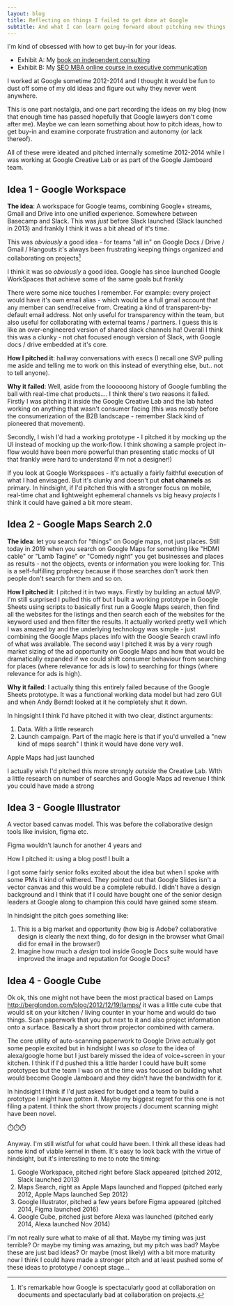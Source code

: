```yaml
---
layout: blog
title: Reflecting on things I failed to get done at Google
subtitle: And what I can learn going forward about pitching new things
---
```


I'm kind of obsessed with how to get buy-in for your ideas.

- Exhibit A: My [book on independent consulting](https://tomcritchlow.com/strategy/)
- Exhibit B: My [SEO MBA online course in executive communication](https://seomba.com/executive-presence/)

I worked at Google sometime 2012-2014 and I thought it would be fun to dust off some of my old ideas and figure out why they never went anywhere.

This is one part nostalgia, and one part recording the ideas on my blog (now that enough time has passed hopefully that Google lawyers don't come after me). Maybe we can learn something about how to pitch ideas, how to get buy-in and examine corporate frustration and autonomy (or lack thereof).

All of these were ideated and pitched internally sometime 2012-2014 while I was working at Google Creative Lab or as part of the Google Jamboard team.

## Idea 1 - Google Workspace

**The idea**: A workspace for Google teams, combining Google+ streams, Gmail and Drive into one unified experience. Somewhere between Basecamp and Slack. This was *just* before Slack launched (Slack launched in 2013) and frankly I think it was a bit ahead of it's time.

This was *obviously* a good idea - for teams "all in" on Google Docs / Drive / Gmail / Hangouts it's always been frustrating keeping things organized and collaborating on projects[^collab]

[^collab]: It's remarkable how Google is spectacularly good at collaboration on documents and spectacularly bad at collaboration on projects.

I think it was so *obviously* a good idea. Google has since launched Google WorkSpaces that achieve some of the same goals but frankly 

There were some nice touches I remember. For example: every project would have it's own email alias - which would be a full gmail account that any member can send/receive from. Creating a kind of transparent-by-default email address. Not only useful for transparency within the team, but also useful for collaborating with external teams / partners. I guess this is like an over-engineered version of shared slack channels ha! Overall I think this was a clunky - not chat focused enough version of Slack, with Google docs / drive embedded at it's core.

**How I pitched it**: hallway conversations with execs (I recall one SVP pulling me aside and telling me to work on this instead of everything else, but.. not to tell anyone).

**Why it failed**: Well, aside from the loooooong history of Google fumbling the ball with real-time chat products.... I think there's two reasons it failed. Firstly I was pitching it inside the Google Creative Lab and the lab hated working on anything that wasn't consumer facing (this was mostly before the consumerization of the B2B landscape - remember Slack kind of pioneered that movement).

Secondly, I wish I'd had a working prototype - I pitched it by mocking up the UI instead of mocking up the work-flow. I think showing a sample project in-flow would have been more powerful than presenting static mocks of UI that frankly were hard to understand (I'm not a designer!)

If you look at Google Workspaces - it's actually a fairly faithful execution of what I had envisaged. But it's clunky and doesn't put **chat channels** as primary. In hindsight, if I'd pitched this with a stronger focus on mobile, real-time chat and lightweight ephemeral channels vs big heavy *projects* I think it could have gained a bit more steam.

## Idea 2 - Google Maps Search 2.0

**The idea**: let you search for "things" on Google maps, not just places. Still today in 2019 when you search on Google Maps for something like "HDMI cable" or "Lamb Tagine" or "Comedy night" you get businesses and places as results - not the objects, events or information you were looking for. This is a self-fulfilling prophecy because if those searches don't work then people don't search for them and so on.

**How I pitched it**: I pitched it in two ways. Firstly by building an actual MVP. I'm still surprised I pulled this off but I built a working prototype in Google Sheets using scripts to basically first run a Google Maps search, then find all the websites for the listings and then search each of the websites for the keyword used and then filter the results. It actually worked pretty well which I was amazed by and the underlying technology was simple - just combining the Google Maps places info with the Google Search crawl info of what was available. The second way I pitched it was by a very rough market sizing of the ad opportunity on Google Maps and how that would be dramatically expanded if we could shift consumer behaviour from searching for places (where relevance for ads is low) to searching for things (where relevance for ads is high).

**Why it failed**: I actually thing this entirely failed because of the Google Sheets prototype. It was a functional working data model but had zero GUI and when Andy Berndt looked at it he completely shut it down.

In hingsight I think I'd have pitched it with two clear, distinct arguments:

1. Data. With a little research 
2. Launch campaign. Part of the magic here is that if you'd unveiled a "new kind of maps search" I think it would have done very well.

Apple Maps had just launched 

I actually wish I'd pitched this more strongly *outside* the Creative Lab. WIth a little research on number of searches and Google Maps ad revenue I think you could have made a strong 

## Idea 3 - Google Illustrator

A vector based canvas model. This was before the collaborative design tools like invision, figma etc.

Figma wouldn't launch for another 4 years and 

How I pitched it: using a blog post! I built a

I got some fairly senior folks excited about the idea but when I spoke with some PMs it kind of withered. They pointed out that Google Slides isn't a vector canvas and this would be a complete rebuild. I didn't have a design background and I think that if I could have bought one of the senior design leaders at Google along to champion this could have gained some steam.

In hindsight the pitch goes something like:

1. This is a big market and opportunity (how big is Adobe? collaborative design is clearly the next thing, do for design in the browser what Gmail did for email in the browser!)
2. Imagine how much a *design* tool inside Google Docs suite would have improved the image and reputation for Google Docs? 

## Idea 4 - Google Cube

Ok ok, this one might not have been the most practical based on Lamps http://berglondon.com/blog/2012/12/19/lamps/ it was a little cute cube that would sit on your kitchen / living counter in your home and would do two things. Scan paperwork that you put next to it and also project information onto a surface. Basically a short throw projector combined with camera.

The core utility of auto-scanning paperwork to Google Drive actually got some people excited but in hindsight I was *so close* to the idea of alexa/google home but I just barely missed the idea of voice+screen in your kitchen. I think if I'd pushed this a little harder I could have built some prototypes but the team I was on at the time was focused on building what would become Google Jamboard and they didn't have the bandwidth for it.

In hindsight I think if I'd just asked for budget and a team to build a prototype I might have gotten it. Maybe my biggest regret for this one is not filing a patent. I think the short throw projects / document scanning might have been novel. 

⏱️⏱️⏱️

Anyway. I'm still wistful for what could have been. I think all these ideas had some kind of viable kernel in them. It's easy to look back with the virtue of hindsight, but it's interesting to me to note the timing:

1. Google Workspace, pitched right before Slack appeared (pitched 2012, Slack launched 2013)
2. Maps Search, right as Apple Maps launched and flopped (pitched early 2012, Apple Maps launched Sep 2012)
3. Google Illustrator, pitched a few years before Figma appeared (pitched 2014, Figma launched 2016)
4. Google Cube, pitched just before Alexa was launched (pitched early 2014, Alexa launched Nov 2014)

I'm not really sure what to make of all that. Maybe my timing was just terrible? Or maybe my timing was amazing, but my pitch was bad? Maybe these are just bad ideas? Or maybe (most likely) with a bit more maturity now I think I could have made a stronger pitch and at least pushed some of these ideas to prototype / concept stage...
